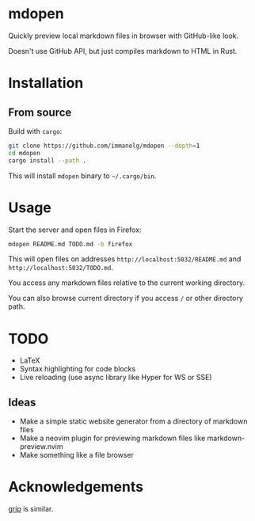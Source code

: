 # mdopen
Quickly preview local markdown files in browser with GitHub-like look. 

Doesn't use GitHub API, but just compiles markdown to HTML in Rust.

# Installation

## From source

Build with `cargo`:

```sh
git clone https://github.com/immanelg/mdopen --depth=1
cd mdopen
cargo install --path .
```

This will install `mdopen` binary to `~/.cargo/bin`.

# Usage

Start the server and open files in Firefox:

```sh
mdopen README.md TODO.md -b firefox
```

This will open files on addresses `http://localhost:5032/README.md` and `http://localhost:5032/TODO.md`.

You access any markdown files relative to the current working directory.

You can also browse current directory if you access `/` or other directory path.

# TODO
- LaTeX
- Syntax highlighting for code blocks
- Live reloading (use async library like Hyper for WS or SSE)

## Ideas
- Make a simple static website generator from a directory of markdown files
- Make a neovim plugin for previewing markdown files like markdown-preview.nvim
- Make something like a file browser

# Acknowledgements
[grip](https://github.com/joeyespo/grip) is similar.
